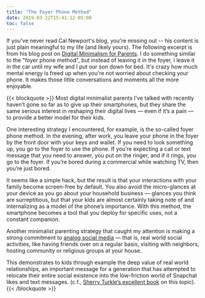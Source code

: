 ```yaml
---
title: "The Foyer Phone Method"
date: 2019-03-22T15:41:12-05:00
toc: false
---
```


If you've never read Cal Newport's blog, you're missing out -- his content is just plain meaningful to my life (and likely yours). The following excerpt is from his blog post on [Digital Minimalism for Parents](http://calnewport.com/blog/2019/03/01/digital-minimalism-for-parents/). I do something similar to the "foyer phone method", but instead of leaving it in the foyer, I leave it in the car until my wife and I put our son down for bed. It's crazy how much mental energy is freed up when you're not worried about checking your phone. It makes those little conversations and moments all the more enjoyable. 

{{< blockquote >}}
Most digital minimalist parents I’ve talked with recently haven’t gone so far as to give up their smartphones, but they share the same serious interest in reshaping their digital lives — even if it’s a pain — to provide a better model for their kids. 

One interesting strategy I encountered, for example, is the so-called foyer phone method. In the evening, after work, you leave your phone in the foyer by the front door with your keys and wallet. If you need to look something up, you go to the foyer to use the phone. If you’re expecting a call or text message that you need to answer, you put on the ringer, and if it rings, you go to the foyer. If you’re bored during a commercial while watching TV, then you’re just bored.

It seems like a simple hack, but the result is that your interactions with your family become screen-free by default. You also avoid the micro-glances at your device as you go about your household business — glances you think are surreptitious, but that your kids are almost certainly taking note of and internalizing as a model of the phone’s importance. With this method, the smartphone becomes a tool that you deploy for specific uses, not a constant companion.

Another minimalist parenting strategy that caught my attention is making a strong commitment to [analog social media](http://calnewport.com/blog/2018/12/29/join-analog-social-media/) — that is, real world social activities, like having friends over on a regular basis, visiting with neighbors, hosting community or religious groups at your house.

This demonstrates to kids through example the deep value of real world relationships, an important message for a generation that has attempted to relocate their entire social existence into the low-friction world of Snapchat likes and text messages. (c.f., [Sherry Turkle’s excellent book](https://www.amazon.com/gp/product/0143109790/ref=as_li_qf_asin_il_tl?ie=UTF8&tag=stuhac-20&creative=9325&linkCode=as2&creativeASIN=0143109790&linkId=b8e9282421c7d5e8d9eea648730f5f93) on this topic).
{{< /blockquote >}}
